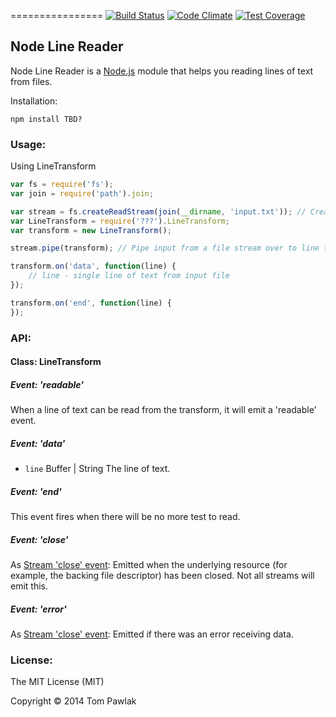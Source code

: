
================
[![Build Status](https://travis-ci.org/T-PWK/node-line-reader.svg)](https://travis-ci.org/T-PWK/node-line-reader) [![Code Climate](https://codeclimate.com/github/T-PWK/node-line-reader/badges/gpa.svg)](https://codeclimate.com/github/T-PWK/node-line-reader) [![Test Coverage](https://codeclimate.com/github/T-PWK/node-line-reader/badges/coverage.svg)](https://codeclimate.com/github/T-PWK/node-line-reader)

## Node Line Reader

Node Line Reader is a [Node.js](http://nodejs.org/) module that helps you reading lines of text from files.

Installation:
```
npm install TBD?
```

### Usage:
Using LineTransform

```javascript
var fs = require('fs');
var join = require('path').join;

var stream = fs.createReadStream(join(__dirname, 'input.txt')); // Create read stream
var LineTransform = require('???').LineTransform;
var transform = new LineTransform();

stream.pipe(transform); // Pipe input from a file stream over to line transform

transform.on('data', function(line) {
    // line - single line of text from input file
});

transform.on('end', function(line) {
});
```

### API:

#### Class: LineTransform

##### Event: 'readable'
When a line of text can be read from the transform, it will emit a 'readable' event.

##### Event: 'data'
- `line` Buffer | String The line of text.

##### Event: 'end'
This event fires when there will be no more test to read.

##### Event: 'close'
As [Stream 'close' event](http://nodejs.org/api/stream.html#stream_event_close): Emitted when the underlying resource (for example, the backing file descriptor) has been closed. Not all streams will emit this.

##### Event: 'error'
As [Stream 'close' event](http://nodejs.org/api/stream.html#stream_event_error): Emitted if there was an error receiving data.

### License:

The MIT License (MIT)

Copyright © 2014 Tom Pawlak
